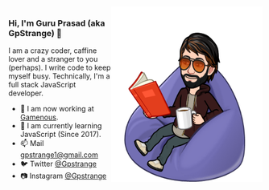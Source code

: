 <!--
**gpstrange/gpstrange** is a ✨ _special_ ✨ repository because its `README.md` (this file) appears on your GitHub profile.

Here are some ideas to get you started:

- 🔭 I’m currently working on ...
- 🌱 I’m currently learning ...
- 👯 I’m looking to collaborate on ...
- 🤔 I’m looking for help with ...
- 💬 Ask me about ...
- 📫 How to reach me: ...
- 😄 Pronouns: ...
- ⚡ Fun fact: ...
-->
<img align="right" src="https://github.com/gpstrange/gpstrange/blob/master/mycaffine.png" alt="Gpstrange with caffine" width=300px height=350px/>

### Hi, I'm Guru Prasad (aka GpStrange) 👋

I am a crazy coder, caffine lover and a stranger to you (perhaps). I write code to keep myself busy. Technically, I'm a full stack JavaScript developer.

- 📱  I am now working at [Gamenous](http://gamenous.com/).
- 🌱  I am currently learning JavaScript (Since 2017).
- 📫  Mail gpstrange1@gmail.com
- 🐦  Twitter [@Gpstrange](http://twitter.com/gpstrange)
- 📷  Instagram [@Gpstrange](http://instagram.com/gpstrange)
